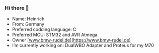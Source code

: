 ### Hi there 👋

- Name: Heinrich
- From: Germany
- Preferred codding language: C
- Preferred MCU: STM32 and AVR Atmega
- Owner [www.bmw-rudel.de](https://www.bmw-rudel.de)
- I’m currently working on: DualWBO Adapter and Proteus for my M70

<!--
**HeinrichG-V12/HeinrichG-V12** is a ✨ _special_ ✨ repository because its `README.md` (this file) appears on your GitHub profile.

Here are some ideas to get you started:

- 🔭 I’m currently working on ...
- 🌱 I’m currently learning ...
- 👯 I’m looking to collaborate on ...
- 🤔 I’m looking for help with ...
- 💬 Ask me about ...
- 📫 How to reach me: ...
- 😄 Pronouns: ...
- ⚡ Fun fact: ...
-->
